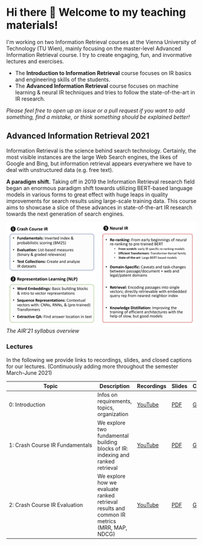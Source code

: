 # Hi there 👋 Welcome to my teaching materials!

I'm working on two Information Retrieval courses at the Vienna University of Technology (TU Wien), mainly focusing on the master-level Advanced Information Retrieval course. I try to create engaging, fun, and invormative lectures and exercises. 

- The **Introduction to Information Retrieval** course focuses on IR basics and engineering skills of the students.
- The **Advanced Information Retrieval** course focuses on machine learning & neural IR techniques and tries to follow the state-of-the-art in IR research.

*Please feel free to open up an issue or a pull request if you want to add something, find a mistake, or think something should be explained better!*

## Advanced Information Retrieval 2021

Information Retrieval is the science behind search technology. Certainly, the most visible instances are the large Web Search engines, the likes of Google and Bing, but information retrieval appears everywhere we have to deal with unstructured data (e.g. free text).

**A paradigm shift.** Taking off in 2019 the Information Retrieval research field began an enormous paradigm shift towards utilizing BERT-based language models in various forms to great effect with huge leaps in quality improvements for search results using large-scale training data. This course aims to showcase a slice of these advances in state-of-the-art IR research towards the next generation of search engines. 

![Syllabus](advanced-information-retrieval/air-syllabus.png)
*The AIR'21 syllabus overview*

### Lectures

In the following we provide links to recordings, slides, and closed captions for our lectures. (Continuously adding more throughout the semester March-June 2021)

| Topic                  | Description                                                                     | Recordings  | Slides  | Closed&nbsp;Captions  |
| -------------          | -------------                                                                   |-------------                 | -----       | -----         |
| 0:&nbsp;Introduction        | Infos on requirements, topics, organization                                     | [YouTube](https://youtu.be/6FNISntK6Sk) | [PDF](advanced-information-retrieval/Lecture&#32;0&#32;-&#32;Course&#32;Introduction.pdf)            | [GitHub](advanced-information-retrieval/Lecture&#32;0&#32;-&#32;Closed&#32;Captions.md)            |
| 1:&nbsp;Crash&nbsp;Course&nbsp;IR&nbsp;Fundamentals     | We explore two fundamental building blocks of IR: indexing and ranked retrieval | [YouTube](https://youtu.be/ZC94KSDd4DM) | [PDF](advanced-information-retrieval/Lecture%201%20-%20Crash%20Course%20-%20Fundamentals.pdf)            | [GitHub](advanced-information-retrieval/Lecture&#32;1&#32;-&#32;Closed&#32;Captions.md)
| 2:&nbsp;Crash&nbsp;Course&nbsp;IR&nbsp;Evaluation     | We explore how we evaluate ranked retrieval results and common IR metrics (MRR, MAP, NDCG) | [YouTube](https://youtu.be/EiDltQZ713I) | [PDF](advanced-information-retrieval/Lecture%202%20-%20Crash%20Course%20-%20Evaluation.pdf)            | [GitHub](advanced-information-retrieval/Lecture&#32;2&#32;-&#32;Closed&#32;Captions.md)

